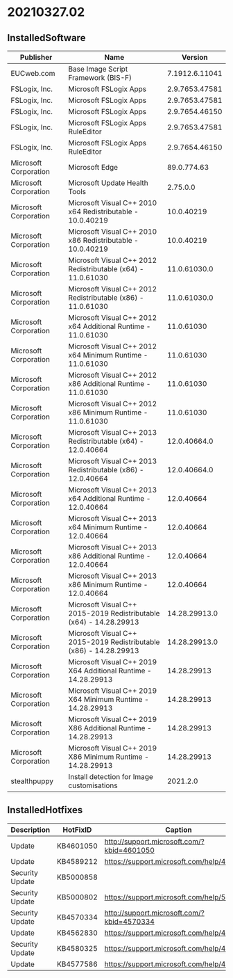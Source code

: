 ﻿# 20210327.02

## InstalledSoftware

| Publisher             | Name                                                               | Version        |
| --------------------- | ------------------------------------------------------------------ | -------------- |
| EUCweb.com            | Base Image Script Framework (BIS-F)                                | 7.1912.6.11041 |
| FSLogix, Inc.         | Microsoft FSLogix Apps                                             | 2.9.7653.47581 |
| FSLogix, Inc.         | Microsoft FSLogix Apps                                             | 2.9.7653.47581 |
| FSLogix, Inc.         | Microsoft FSLogix Apps                                             | 2.9.7654.46150 |
| FSLogix, Inc.         | Microsoft FSLogix Apps RuleEditor                                  | 2.9.7653.47581 |
| FSLogix, Inc.         | Microsoft FSLogix Apps RuleEditor                                  | 2.9.7654.46150 |
| Microsoft Corporation | Microsoft Edge                                                     | 89.0.774.63    |
| Microsoft Corporation | Microsoft Update Health Tools                                      | 2.75.0.0       |
| Microsoft Corporation | Microsoft Visual C++ 2010  x64 Redistributable - 10.0.40219        | 10.0.40219     |
| Microsoft Corporation | Microsoft Visual C++ 2010  x86 Redistributable - 10.0.40219        | 10.0.40219     |
| Microsoft Corporation | Microsoft Visual C++ 2012 Redistributable (x64) - 11.0.61030       | 11.0.61030.0   |
| Microsoft Corporation | Microsoft Visual C++ 2012 Redistributable (x86) - 11.0.61030       | 11.0.61030.0   |
| Microsoft Corporation | Microsoft Visual C++ 2012 x64 Additional Runtime - 11.0.61030      | 11.0.61030     |
| Microsoft Corporation | Microsoft Visual C++ 2012 x64 Minimum Runtime - 11.0.61030         | 11.0.61030     |
| Microsoft Corporation | Microsoft Visual C++ 2012 x86 Additional Runtime - 11.0.61030      | 11.0.61030     |
| Microsoft Corporation | Microsoft Visual C++ 2012 x86 Minimum Runtime - 11.0.61030         | 11.0.61030     |
| Microsoft Corporation | Microsoft Visual C++ 2013 Redistributable (x64) - 12.0.40664       | 12.0.40664.0   |
| Microsoft Corporation | Microsoft Visual C++ 2013 Redistributable (x86) - 12.0.40664       | 12.0.40664.0   |
| Microsoft Corporation | Microsoft Visual C++ 2013 x64 Additional Runtime - 12.0.40664      | 12.0.40664     |
| Microsoft Corporation | Microsoft Visual C++ 2013 x64 Minimum Runtime - 12.0.40664         | 12.0.40664     |
| Microsoft Corporation | Microsoft Visual C++ 2013 x86 Additional Runtime - 12.0.40664      | 12.0.40664     |
| Microsoft Corporation | Microsoft Visual C++ 2013 x86 Minimum Runtime - 12.0.40664         | 12.0.40664     |
| Microsoft Corporation | Microsoft Visual C++ 2015-2019 Redistributable (x64) - 14.28.29913 | 14.28.29913.0  |
| Microsoft Corporation | Microsoft Visual C++ 2015-2019 Redistributable (x86) - 14.28.29913 | 14.28.29913.0  |
| Microsoft Corporation | Microsoft Visual C++ 2019 X64 Additional Runtime - 14.28.29913     | 14.28.29913    |
| Microsoft Corporation | Microsoft Visual C++ 2019 X64 Minimum Runtime - 14.28.29913        | 14.28.29913    |
| Microsoft Corporation | Microsoft Visual C++ 2019 X86 Additional Runtime - 14.28.29913     | 14.28.29913    |
| Microsoft Corporation | Microsoft Visual C++ 2019 X86 Minimum Runtime - 14.28.29913        | 14.28.29913    |
| stealthpuppy          | Install detection for Image customisations                         | 2021.2.0       |

## InstalledHotfixes

| Description     | HotFixID  | Caption                                    |
| --------------- | --------- | ------------------------------------------ |
| Update          | KB4601050 | http://support.microsoft.com/?kbid=4601050 |
| Update          | KB4589212 | https://support.microsoft.com/help/4589212 |
| Security Update | KB5000858 |                                            |
| Security Update | KB5000802 | https://support.microsoft.com/help/5000802 |
| Security Update | KB4570334 | http://support.microsoft.com/?kbid=4570334 |
| Update          | KB4562830 | https://support.microsoft.com/help/4562830 |
| Security Update | KB4580325 | https://support.microsoft.com/help/4580325 |
| Update          | KB4577586 | https://support.microsoft.com/help/4577586 |